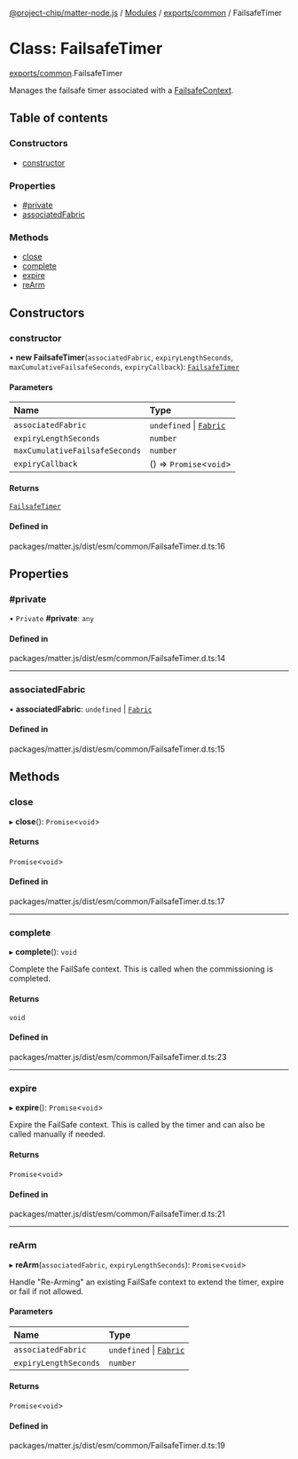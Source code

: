 [@project-chip/matter-node.js](../README.md) / [Modules](../modules.md) / [exports/common](../modules/exports_common.md) / FailsafeTimer

# Class: FailsafeTimer

[exports/common](../modules/exports_common.md).FailsafeTimer

Manages the failsafe timer associated with a [FailsafeContext](../modules/exports_common.FailsafeContext.md).

## Table of contents

### Constructors

- [constructor](exports_common.FailsafeTimer.md#constructor)

### Properties

- [#private](exports_common.FailsafeTimer.md##private)
- [associatedFabric](exports_common.FailsafeTimer.md#associatedfabric)

### Methods

- [close](exports_common.FailsafeTimer.md#close)
- [complete](exports_common.FailsafeTimer.md#complete)
- [expire](exports_common.FailsafeTimer.md#expire)
- [reArm](exports_common.FailsafeTimer.md#rearm)

## Constructors

### constructor

• **new FailsafeTimer**(`associatedFabric`, `expiryLengthSeconds`, `maxCumulativeFailsafeSeconds`, `expiryCallback`): [`FailsafeTimer`](exports_common.FailsafeTimer.md)

#### Parameters

| Name | Type |
| :------ | :------ |
| `associatedFabric` | `undefined` \| [`Fabric`](exports_fabric.Fabric.md) |
| `expiryLengthSeconds` | `number` |
| `maxCumulativeFailsafeSeconds` | `number` |
| `expiryCallback` | () => `Promise`\<`void`\> |

#### Returns

[`FailsafeTimer`](exports_common.FailsafeTimer.md)

#### Defined in

packages/matter.js/dist/esm/common/FailsafeTimer.d.ts:16

## Properties

### #private

• `Private` **#private**: `any`

#### Defined in

packages/matter.js/dist/esm/common/FailsafeTimer.d.ts:14

___

### associatedFabric

• **associatedFabric**: `undefined` \| [`Fabric`](exports_fabric.Fabric.md)

#### Defined in

packages/matter.js/dist/esm/common/FailsafeTimer.d.ts:15

## Methods

### close

▸ **close**(): `Promise`\<`void`\>

#### Returns

`Promise`\<`void`\>

#### Defined in

packages/matter.js/dist/esm/common/FailsafeTimer.d.ts:17

___

### complete

▸ **complete**(): `void`

Complete the FailSafe context. This is called when the commissioning is completed.

#### Returns

`void`

#### Defined in

packages/matter.js/dist/esm/common/FailsafeTimer.d.ts:23

___

### expire

▸ **expire**(): `Promise`\<`void`\>

Expire the FailSafe context. This is called by the timer and can also be called manually if needed.

#### Returns

`Promise`\<`void`\>

#### Defined in

packages/matter.js/dist/esm/common/FailsafeTimer.d.ts:21

___

### reArm

▸ **reArm**(`associatedFabric`, `expiryLengthSeconds`): `Promise`\<`void`\>

Handle "Re-Arming" an existing FailSafe context to extend the timer, expire or fail if not allowed.

#### Parameters

| Name | Type |
| :------ | :------ |
| `associatedFabric` | `undefined` \| [`Fabric`](exports_fabric.Fabric.md) |
| `expiryLengthSeconds` | `number` |

#### Returns

`Promise`\<`void`\>

#### Defined in

packages/matter.js/dist/esm/common/FailsafeTimer.d.ts:19
